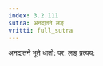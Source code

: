 ```yaml
---
index: 3.2.111
sutra: अनद्यतने लङ्
vritti: full_sutra
---
```


अनद्यतने भूते धातो: पर: लङ् प्रत्यय: 